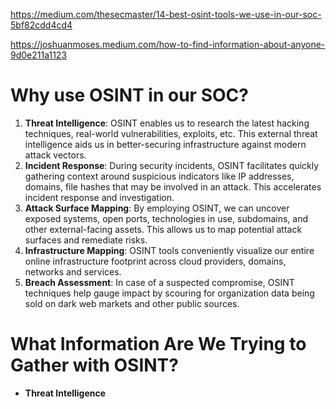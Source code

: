 https://medium.com/thesecmaster/14-best-osint-tools-we-use-in-our-soc-5bf82cdd4cd4

https://joshuanmoses.medium.com/how-to-find-information-about-anyone-9d0e211a1123
# Why use OSINT in our SOC?

1. **Threat Intelligence**: OSINT enables us to research the latest hacking techniques, real-world vulnerabilities, exploits, etc. This external threat intelligence aids us in better-securing infrastructure against modern attack vectors.
2. **Incident Response**: During security incidents, OSINT facilitates quickly gathering context around suspicious indicators like IP addresses, domains, file hashes that may be involved in an attack. This accelerates incident response and investigation.
3. **Attack Surface Mapping**: By employing OSINT, we can uncover exposed systems, open ports, technologies in use, subdomains, and other external-facing assets. This allows us to map potential attack surfaces and remediate risks.
4. **Infrastructure Mapping**: OSINT tools conveniently visualize our entire online infrastructure footprint across cloud providers, domains, networks and services.
5. **Breach Assessment**: In case of a suspected compromise, OSINT techniques help gauge impact by scouring for organization data being sold on dark web markets and other public sources.

# What Information Are We Trying to Gather with OSINT?

- **Threat Intelligence**

